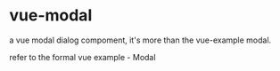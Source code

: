 # vue-modal
a vue modal dialog compoment, it's more than the vue-example modal.   



refer to the formal vue example - Modal
